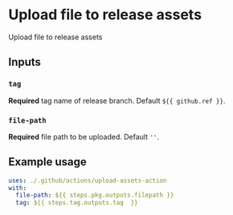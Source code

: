 # Upload file to release assets

Upload file to release assets

## Inputs

### `tag`

**Required** tag name of release branch. Default `${{ github.ref }}`.

### `file-path`

**Required** file path to be uploaded. Default `''`.

## Example usage

```yaml
uses: ./.github/actions/upload-assets-action
with:
  file-path: ${{ steps.pkg.outputs.filepath }}
  tag: ${{ steps.tag.outputs.tag  }}
```
